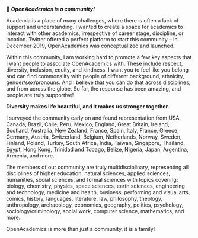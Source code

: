 👋 <b><i>OpenAcademics is a community!</b></i>

Academia is a place of many challenges, where there is often a lack of support and understanding. I wanted to create a space for academics to interact with other academics, irrespective of career stage, discipline, or location. Twitter offered a perfect platform to start this community – In December 2019, OpenAcademics was conceptualized and launched.

Within this community, I am working hard to promote a few key aspects that I want people to associate OpenAcademics with. These include respect, diversity, inclusion, equity, and kindness. I want you to feel like you belong and can find commonality with people of different background, ethnicity, gender/sex/pronouns. And I believe that you can do that across disciplines, and from across the globe. So far, the response has been amazing, and people are truly supportive! 

<b>Diversity makes life beautiful, and it makes us stronger together.</b>

I surveyed the community early on and found representation from USA, Canada, Brazil, Chile, Peru, Mexico, England, Great Britain, Ireland, Scotland, Australia, New Zealand, France, Spain, Italy, France, Greece, Germany, Austria, Switzerland, Belgium, Netherlands, Norway, Sweden, Finland, Poland, Turkey, South Africa, India, Taiwan, Singapore, Thailand, Egypt, Hong Kong, Trinidad and Tobago, Belize, Nigeria, Japan, Argentina, Armenia, and more.

The members of our community are truly multidisciplinary, representing all disciplines of higher education: natural sciences, applied sciences, humanities, social sciences, and formal sciences with topics covering: biology, chemistry, physics, space sciences, earth sciences, engineering and technology, medicine and health, business, performing and visual arts, comics, history, languages, literature, law, philosophy, theology, anthropology, archaeology, economics, geography, politics, psychology, sociology/criminology, social work, computer science, mathematics, and more.

OpenAcademics is more than just a community, it is a family!

